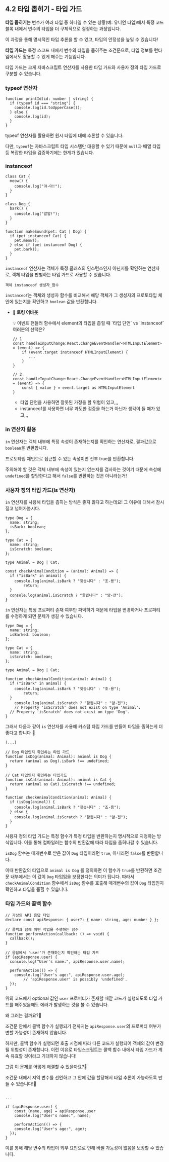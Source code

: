 ## 4.2 타입 좁히기 - 타입 가드

**타입 좁히기**는 변수가 여러 타입 중 하나일 수 있는 상황(예: 유니언 타입)에서 특정 코드 블록 내에서 변수의 타입을 더 구체적으로 결정하는 과정입니다.

이 과정을 통해 명시적인 타입 추론을 할 수 있고, 타입의 안정성을 높일 수 있습니다!

**타입 가드**는 특정 스코프 내에서 변수의 타입을 좁혀주는 조건문으로, 타입 정보를 런타임에서도 활용할 수 있게 해주는 기능입니다.

타입 가드는 크게 자바스크립트 연산자를 사용한 타입 가드와 사용자 정의 타입 가드로 구분할 수 있습니다.

### typeof 연산자

```tsx
function printId(id: number | string) {
  if (typeof id === "string") {
    console.log(id.toUpperCase());
  } else {
    console.log(id);
  }
}
```

typeof 연산자를 활용하면 원시 타입에 대해 추론할 수 있습니다.

다만, `typeof`는 자바스크립트 타입 시스템만 대응할 수 있기 때문에 `null`과 배열 타입 등 복잡한 타입을 검증하기에는 한계가 있습니다.

### instanceof

```tsx
class Cat {
  meow() {
    console.log("먀-아!");
  }
}

class Dog {
  bark() {
    console.log("알알!");
  }
}

function makeSound(pet: Cat | Dog) {
  if (pet instanceof Cat) {
    pet.meow();
  } else if (pet instanceof Dog) {
    pet.bark();
  }
}
```

`instanceof` 연산자는 객체가 특정 클래스의 인스턴스인지 아닌지를 확인하는 연산자로, 객체 타입을 판별하는 타입 가드로 사용할 수 있습니다.

```tsx
객체 instanceof 생성자_함수
```

`instanceof`는 객체와 생성자 함수를 비교해서 해당 객체가 그 생성자의 프로토타입 체인에 있는지를 확인하고 `boolean` 값을 반환합니다.

- **💬 토킹 어바웃**
    
    <aside>
    💡 이벤트 핸들러 함수에서 element의 타입을 좁힐 때 `타입 단언` vs `instanceof` 여러분의 선택은?
    
    </aside>
    
    ```tsx
    // 1
    const handleInputChange:React.ChangeEventHandler<HTMLInputElement> = (event) => {
        if (event.target instanceof HTMLInputElement) {
           ...
        }
    }
    
    // 2
    const handleInputChange:React.ChangeEventHandler<HTMLInputElement> = (event) => {
        const { value } = event.target as HTMLInputElement
    }
    ```
    
    - 타입 단언을 사용하면 잘못된 가정을 할 위험이 있고,,,
    - instanceof를 사용하면 너무 과도한 검증을 하는거 아닌가 생각이 들 때가 있고,,,

### in 연산자 활용

`in` 연산자는 객체 내부에 특정 속성이 존재하는지를 확인하는 연산자로, 결과값으로 `boolean`을 반환합니다.

프로토타입 체인으로 접근할 수 있는 속성이면 전부 true를 반환합니다.

주의해야 할 것은 객체 내부에 속성이 있는지 없는지를 검사하는 것이기 때문에 속성에 `undefined`를 할당한다고 해서 `false`를 반환하는 것은 아니라는거!

### 사용자 정의 타입 가드(is 연산자)

`in` 연산자를 사용해 타입을 좁히는 방식은 좋지 않다고 하는데요!
그 이유에 대해서 잠시 짚고 넘어가봅시다.

```tsx
type Dog = {
  name: string;
  isBark: boolean;
};

type Cat = {
  name: string;
  isScratch: boolean;
};

type Animal = Dog | Cat;

const checkAnimalCondition = (animal: Animal) => {
  if ("isBark" in animal) {
    console.log(animal.isBark ? "짖습니다" : "조-용");
		return;
  }     
  console.log(animal.isScratch ? "할큅니다" : "얌-전");
}
```

`in` 연산자는 특정 프로퍼티 존재 여부만 파악하기 때문에 타입을 변경하거나 프로퍼티를 수정하게 되면 문제가 생길 수 있습니다.

```tsx
type Dog = {
  name: string;
  isBarked: boolean;
};

type Cat = {
  name: string;
  isScratch: boolean;
};

type Animal = Dog | Cat;

function checkAnimalCondition(animal: Animal) {
  if ("isBark" in animal) {
    console.log(animal.isBark ? "짖습니다" : "조-용");
		return;
  }     
	console.log(animal.isScratch ? "할큅니다" : "얌-전");
	// Property 'isScratch' does not exist on type 'Animal'.
  // Property 'isScratch' does not exist on type 'Dog'. 
}

```

그래서 다음과 같이 `is` 연산자를 사용해 커스텀 타입 가드를 만들어 타입을 좁히는게 더 좋다고 합니다 🙂

```tsx
(...)

// Dog 타입인지 확인하는 타입 가드
function isDog(animal: Animal): animal is Dog {
  return (animal as Dog).isBark !== undefined;
}

// Cat 타입인지 확인하는 타입가드
function isCat(animal: Animal): animal is Cat {
  return (animal as Cat).isScratch !== undefined;
}

function checkAnimalCondition(animal: Animal) {
  if (isDog(animal)) {
    console.log(animal.isBark ? "짖습니다" : "조-용");
  } else {
    console.log(animal.isScratch ? "할큅니다" : "얌-전");
  }
}
```

사용자 정의 타입 가드는 특정 함수가 특정 타입을 반환하는지 명시적으로 지정하는 방식입니다. 이를 통해 컴파일러는 함수의 반환값에 따라 타입을 좁혀나갈 수 있습니다.

`isDog` 함수는 매개변수로 받은 값이 `Dog` 타입이라면 `true`, 아니라면 `false`를 반환합니다.

이때 반환값의 타입으로 `animal is Dog` 를 정의하면 이 함수가 `true`를 반환하면 조건문 내부에서는 이 값이 `Dog` 타입임을 보장한다는 의미가 됩니다. 따라서 `checkAnimalCondition` 함수에서 `isDog` 함수를 호출해 매개변수의 값이 `Dog` 타입인지 확인하고 타입을 좁힐 수 있습니다.

### 타입 가드와 콜백 함수

```tsx
// 가상의 API 응답 타입
declare const apiResponse: { user?: { name: string, age: number } };

// 콜백과 함께 어떤 작업을 수행하는 함수
function performAction(callback: () => void) {
  callback();
}

// 응답에서 'user'가 존재하는지 확인하는 타입 가드
if (apiResponse.user) {
  console.log("User's name:", apiResponse.user.name);

  performAction(() => {
    console.log("User's age:", apiResponse.user.age);
		// 'apiResponse.user' is possibly 'undefined'.
  });
}
```

위의 코드에서 optional 값인 `user` 프로퍼티가 존재할 때맏 코드가 실행되도록 타입 가드를 해주었음에도 에러가 발생하는 것을 볼 수 있습니다.

왜 그러는 걸까요?🤨

조건문 안에서 콜백 함수가 실행되기 전까지는 `apiResponse.user`의 프로퍼티 여부가 변할 가능성이 존재하지 않습니다.

하지만, 콜백 함수가 실행되면 호출 시점에 따라 다른 코드가 실행되어 객체의 값이 변경될 위험성이 존재합니다. 이런 이유로 타입스크립트는 콜백 함수 내에서 타입 가드가 계속 유효할 것이라고 기대하지 않습니다!

그럼 이 문제를 어떻게 해결할 수 있을까요?🤨

조건문 내에서 지역 변수를 선언하고 그 안에 값을 할당해서 타입 추론이 가능하도록 만들 수 있습니다!🧚

```tsx

...

if (apiResponse.user) {
    const {name, age} = apiResponse.user
    console.log("User's name:", name);

    performAction(() => {
    console.log("User's age:", age);
  });
}
```

이를 통해 해당 변수의 타입이 외부 요인으로 인해 바뀔 가능성이 없음을 보장할 수 있습니다.
